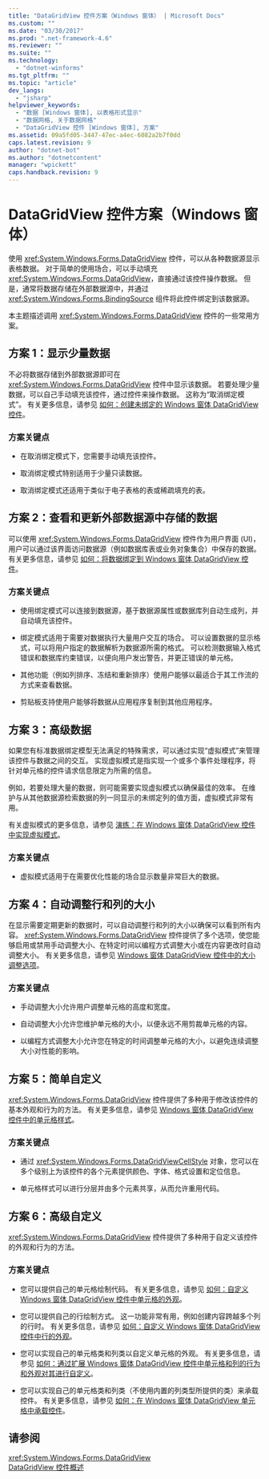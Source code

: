 ```yaml
---
title: "DataGridView 控件方案（Windows 窗体） | Microsoft Docs"
ms.custom: ""
ms.date: "03/30/2017"
ms.prod: ".net-framework-4.6"
ms.reviewer: ""
ms.suite: ""
ms.technology: 
  - "dotnet-winforms"
ms.tgt_pltfrm: ""
ms.topic: "article"
dev_langs: 
  - "jsharp"
helpviewer_keywords: 
  - "数据 [Windows 窗体], 以表格形式显示"
  - "数据网格, 关于数据网格"
  - "DataGridView 控件 [Windows 窗体], 方案"
ms.assetid: 09a5fd05-3447-47ec-a4ec-6082a2b7f0dd
caps.latest.revision: 9
author: "dotnet-bot"
ms.author: "dotnetcontent"
manager: "wpickett"
caps.handback.revision: 9
---
```

# DataGridView 控件方案（Windows 窗体）
使用 <xref:System.Windows.Forms.DataGridView> 控件，可以从各种数据源显示表格数据。  对于简单的使用场合，可以手动填充 <xref:System.Windows.Forms.DataGridView>，直接通过该控件操作数据。  但是，通常将数据存储在外部数据源中，并通过 <xref:System.Windows.Forms.BindingSource> 组件将此控件绑定到该数据源。  
  
 本主题描述调用 <xref:System.Windows.Forms.DataGridView> 控件的一些常用方案。  
  
## 方案 1：显示少量数据  
 不必将数据存储到外部数据源即可在 <xref:System.Windows.Forms.DataGridView> 控件中显示该数据。  若要处理少量数据，可以自己手动填充该控件，通过控件来操作数据。  这称为“取消绑定模式”。  有关更多信息，请参见 [如何：创建未绑定的 Windows 窗体 DataGridView 控件](../../../../docs/framework/winforms/controls/how-to-create-an-unbound-windows-forms-datagridview-control.md)。  
  
### 方案关键点  
  
-   在取消绑定模式下，您需要手动填充该控件。  
  
-   取消绑定模式特别适用于少量只读数据。  
  
-   取消绑定模式还适用于类似于电子表格的表或稀疏填充的表。  
  
## 方案 2：查看和更新外部数据源中存储的数据  
 可以使用 <xref:System.Windows.Forms.DataGridView> 控件作为用户界面 \(UI\)，用户可以通过该界面访问数据源（例如数据库表或业务对象集合）中保存的数据。  有关更多信息，请参见 [如何：将数据绑定到 Windows 窗体 DataGridView 控件](../../../../docs/framework/winforms/controls/how-to-bind-data-to-the-windows-forms-datagridview-control.md)。  
  
### 方案关键点  
  
-   使用绑定模式可以连接到数据源，基于数据源属性或数据库列自动生成列，并自动填充该控件。  
  
-   绑定模式适用于需要对数据执行大量用户交互的场合。  可以设置数据的显示格式，可以将用户指定的数据解析为数据源所需的格式。  可以检测数据输入格式错误和数据库约束错误，以便向用户发出警告，并更正错误的单元格。  
  
-   其他功能（例如列排序、冻结和重新排序）使用户能够以最适合于其工作流的方式来查看数据。  
  
-   剪贴板支持使用户能够将数据从应用程序复制到其他应用程序。  
  
## 方案 3：高级数据  
 如果您有标准数据绑定模型无法满足的特殊需求，可以通过实现“虚拟模式”来管理该控件与数据之间的交互。  实现虚拟模式是指实现一个或多个事件处理程序，将针对单元格的控件请求信息限定为所需的信息。  
  
 例如，若要处理大量的数据，则可能需要实现虚拟模式以确保最佳的效率。  在维护与从其他数据源检索数据的列一同显示的未绑定列的值方面，虚拟模式非常有用。  
  
 有关虚拟模式的更多信息，请参见 [演练：在 Windows 窗体 DataGridView 控件中实现虚拟模式](../../../../docs/framework/winforms/controls/implementing-virtual-mode-wf-datagridview-control.md)。  
  
### 方案关键点  
  
-   虚拟模式适用于在需要优化性能的场合显示数量非常巨大的数据。  
  
## 方案 4：自动调整行和列的大小  
 在显示需要定期更新的数据时，可以自动调整行和列的大小以确保可以看到所有内容。  <xref:System.Windows.Forms.DataGridView> 控件提供了多个选项，使您能够启用或禁用手动调整大小、在特定时间以编程方式调整大小或在内容更改时自动调整大小。  有关更多信息，请参见 [Windows 窗体 DataGridView 控件中的大小调整选项](../../../../docs/framework/winforms/controls/sizing-options-in-the-windows-forms-datagridview-control.md)。  
  
### 方案关键点  
  
-   手动调整大小允许用户调整单元格的高度和宽度。  
  
-   自动调整大小允许您维护单元格的大小，以便永远不用剪裁单元格的内容。  
  
-   以编程方式调整大小允许您在特定的时间调整单元格的大小，以避免连续调整大小对性能的影响。  
  
## 方案 5：简单自定义  
 <xref:System.Windows.Forms.DataGridView> 控件提供了多种用于修改该控件的基本外观和行为的方法。  有关更多信息，请参见 [Windows 窗体 DataGridView 控件中的单元格样式](../../../../docs/framework/winforms/controls/cell-styles-in-the-windows-forms-datagridview-control.md)。  
  
### 方案关键点  
  
-   通过 <xref:System.Windows.Forms.DataGridViewCellStyle> 对象，您可以在多个级别上为该控件的各个元素提供颜色、字体、格式设置和定位信息。  
  
-   单元格样式可以进行分层并由多个元素共享，从而允许重用代码。  
  
## 方案 6：高级自定义  
 <xref:System.Windows.Forms.DataGridView> 控件提供了多种用于自定义该控件的外观和行为的方法。  
  
### 方案关键点  
  
-   您可以提供自己的单元格绘制代码。  有关更多信息，请参见 [如何：自定义 Windows 窗体 DataGridView 控件中单元格的外观](../../../../docs/framework/winforms/controls/customize-the-appearance-of-cells-in-the-datagrid.md)。  
  
-   您可以提供自己的行绘制方式。  这一功能非常有用，例如创建内容跨越多个列的行时。  有关更多信息，请参见 [如何：自定义 Windows 窗体 DataGridView 控件中行的外观](../../../../docs/framework/winforms/controls/customize-the-appearance-of-rows-in-the-datagrid.md)。  
  
-   您可以实现自己的单元格类和列类以自定义单元格的外观。  有关更多信息，请参见 [如何：通过扩展 Windows 窗体 DataGridView 控件中单元格和列的行为和外观对其进行自定义](../../../../docs/framework/winforms/controls/customize-cells-and-columns-in-the-datagrid-by-extending-behavior.md)。  
  
-   您可以实现自己的单元格类和列类（不使用内置的列类型所提供的类）来承载控件。  有关更多信息，请参见 [如何：在 Windows 窗体 DataGridView 单元格中承载控件](../../../../docs/framework/winforms/controls/how-to-host-controls-in-windows-forms-datagridview-cells.md)。  
  
## 请参阅  
 <xref:System.Windows.Forms.DataGridView>   
 [DataGridView 控件概述](../../../../docs/framework/winforms/controls/datagridview-control-overview-windows-forms.md)
